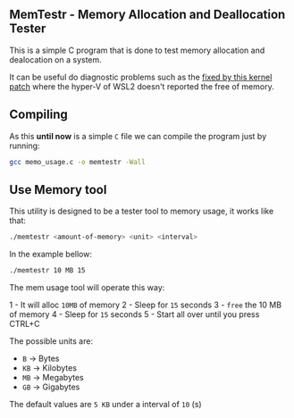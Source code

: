 ## MemTestr - Memory Allocation and Deallocation Tester

This is a simple C program that is done to test memory allocation and dealocation on a system.

It can be useful do diagnostic problems such as the [fixed by this kernel patch](https://lkml.org/lkml/2020/5/19/886/) where the hyper-V of WSL2 doesn't reported the free of memory.


## Compiling

As this **until now** is a simple `C` file we can compile the program just by running:

```bash
gcc memo_usage.c -o memtestr -Wall
```

## Use Memory tool

This utility is designed to be a tester tool to memory usage, it works like that: 

```bash
./memtestr <amount-of-memory> <unit> <interval>
```

In the example bellow:

```bash
./memtestr 10 MB 15
```

The mem usage tool will operate this way:

1 - It will alloc `10MB` of memory
2 - Sleep for `15` seconds
3 - `free` the 10 MB of memory 
4 - Sleep for `15` seconds 
5 - Start all over until you press CTRL+C

The possible units are: 

- `B` -> Bytes
- `KB` -> Kilobytes
- `MB` -> Megabytes
- `GB` -> Gigabytes

The default values are `5 KB` under a interval of `10` (s)

